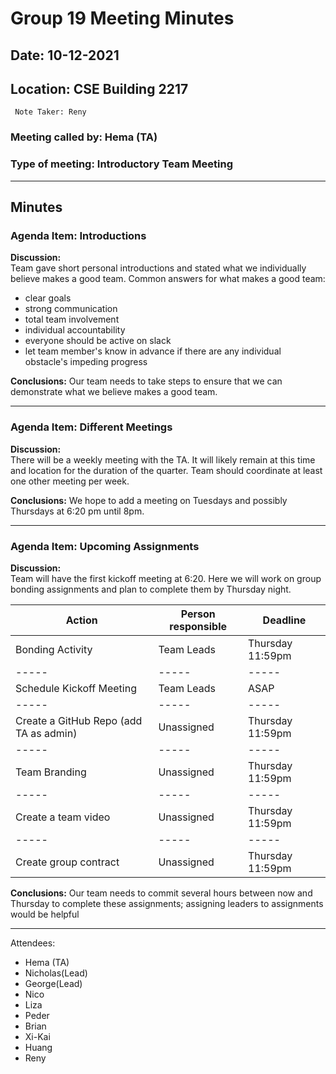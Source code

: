 # Group 19 Meeting Minutes #
## Date: 10-12-2021 ##
## Location: CSE Building 2217 ##
     Note Taker: Reny 

### **Meeting called by:** Hema (TA) ###

### **Type of meeting:** Introductory Team Meeting ###
--------------------------------------

## Minutes ##
### Agenda Item:    Introductions ###

**Discussion:**  
Team gave short personal introductions and stated what we individually believe makes a good team. Common answers for what makes a good team:
- clear goals 
- strong communication
- total team involvement
- individual accountability
- everyone should be active on slack 
- let team member's know in advance if there are any individual obstacle's impeding progress

**Conclusions:**
Our team needs to take steps to ensure that we can demonstrate what we believe makes a good team.

-------

### Agenda Item:  Different Meetings ###

**Discussion:**  
There will be a weekly meeting with the TA. It will likely remain at this time and location for the duration of the quarter. Team should coordinate at least one other meeting per week.

**Conclusions:**
We hope to add a meeting on Tuesdays and possibly Thursdays at 6:20 pm until 8pm.

-------

### Agenda Item: Upcoming Assignments ###

**Discussion:**  
Team will have the first kickoff meeting at 6:20. Here we will work on group bonding assignments and plan to complete them by Thursday night.

|Action |Person responsible|Deadline|
|-----|-----|-----|
| Bonding Activity| Team Leads|Thursday 11:59pm|
|-----|-----|-----|
| Schedule Kickoff Meeting | Team Leads |ASAP |
|-----|-----|-----|
| Create a GitHub Repo (add TA as admin) | Unassigned |Thursday 11:59pm |
|-----|-----|-----|
| Team Branding | Unassigned |Thursday 11:59pm |
|-----|-----|-----|
| Create a team video | Unassigned |Thursday 11:59pm |
|-----|-----|-----|
| Create group contract | Unassigned |Thursday 11:59pm |

**Conclusions:**
Our team needs to commit several hours between now and Thursday to complete these assignments; assigning leaders to assignments would be helpful

-----------------------------------

Attendees:
- Hema (TA) 
- Nicholas(Lead) 
- George(Lead) 
- Nico 
- Liza 
- Peder 
- Brian 
- Xi-Kai 
- Huang 
- Reny
